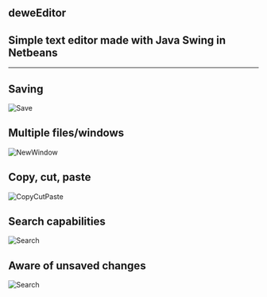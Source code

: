 
##  deweEditor

Simple text editor made with Java Swing in Netbeans
----
----


Saving
---
![Save](https://github.com/roxxuz/deweEditor/tree/main/src/texteditor/resources/screenshots/save.png)

Multiple files/windows
---
![NewWindow](https://github.com/roxxuz/deweEditor/tree/main/src/texteditor/resources/screenshots/new_window.png)

Copy, cut, paste
---
![CopyCutPaste](https://github.com/roxxuz/deweEditor/tree/main/src/texteditor/resources/screenshots/copy_cut_paste.png)

Search capabilities
---
![Search](https://github.com/roxxuz/deweEditor/tree/main/src/texteditor/resources/screenshots/search.png)

Aware of unsaved changes
---
![Search](https://github.com/roxxuz/deweEditor/tree/main/src/texteditor/resources/screenshots/unsaved.png)
